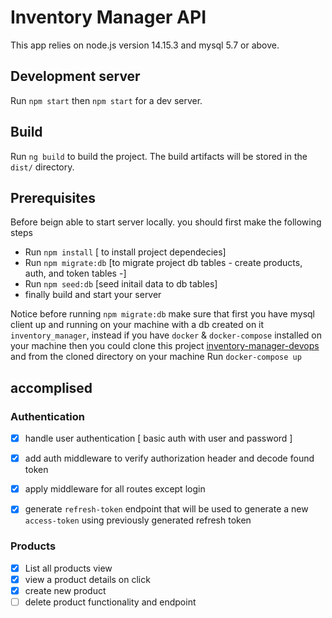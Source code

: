 # Inventory Manager API

This app relies on node.js version 14.15.3 and mysql 5.7 or above. 

## Development server

Run `npm start` then `npm start` for a dev server. 

## Build

Run `ng build` to build the project. The build artifacts will be stored in the `dist/` directory.


## Prerequisites 

Before beign able to start server locally. you should first make the following steps
- Run `npm install` [ to install project dependecies]
- Run `npm migrate:db` [to migrate project db tables - create products, auth, and token tables -]
- Run `npm seed:db` [seed initail data to db tables] 
- finally build and start your server

Notice before running `npm migrate:db` make sure that first you have mysql client up and running on your machine with a db created on it `inventory_manager`,
instead if you have `docker` & `docker-compose` installed on your machine then you could clone this project [inventory-manager-devops](https://github.com/aymanaladdin/inventory-manager-devops) and from the cloned directory on your machine Run `docker-compose up`  



## accomplised

### Authentication 
- [x] handle user authentication [ basic auth with user and password ]
- [x] add auth middleware to verify authorization header and decode found token
- [x] apply middleware for all routes except login
- [x] generate `refresh-token` endpoint that will be used to generate a new `access-token` using previously generated refresh token


### Products
- [x] List all products view 
- [x] view a product details on click
- [x] create new product
- [ ] delete product functionality and endpoint
